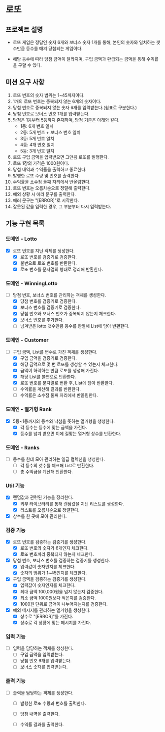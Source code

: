 # 로또

## 프로젝트 설명
- 로또 게임은 정답인 숫자 6개와 보너스 숫자 1개를 통해,
본인의 숫자와 일치하는 갯수만큼 등수를 매겨 당첨되는 게임이다.

- 해당 등수에 따라 당첨 금액이 달라지며,
구입 금액과 환급되는 금액을 통해 수익률을 구할 수 있다.

## 미션 요구 사항
1. 로또 번호의 숫자 범위는 1~45까지이다.
2. 1개의 로또 번호는 중복되지 않는 6개의 숫자이다.
3. 당첨 번호로 중복되지 않는 숫자 6개를 입력받는다.(쉼표로 구분한다.)
4. 당첨 번호로 보너스 번호 1개를 입력받는다.
5. 당첨은 1등부터 5등까지 존재하며, 당첨 기준은 아래와 같다.
   - 1등: 6개 번호 일치
   - 2등: 5개 번호 + 보너스 번호 일치
   - 3등: 5개 번호 일치
   - 4등: 4개 번호 일치
   - 5등: 3개 번호 일치
6. 로또 구입 금액을 입력받으면 그만큼 로또를 발행한다.
7. 로또 1장의 가격은 1000원이다.
8. 당첨 내역과 수익률을 출력하고 종료한다.
9. 발행한 로또 수량 및 번호를 출력한다.
10. 수익률을 소수점 둘째 자리에서 반올림한다.
11. 로또 번호는 오름차순으로 정렬해 출력한다.
12. 예외 상황 시 에러 문구를 출력한다.
13. 에러 문구는 "[ERROR]"로 시작한다.
14. 잘못된 값을 입력한 경우, 그 부분부터 다시 입력받는다.


## 기능 구현 목록
### 도메인 - Lotto
- [x] 로또 번호를 지닌 객체를 생성한다.
  - [x] 로또 번호를 검증기로 검증한다.
  - [x] 불변으로 로또 번호를 반환한다.
  - [x] 로또 번호를 문자열의 형태로 정리해 반환한다.

### 도메인 - WinningLotto
- [ ] 당첨 번호, 보너스 번호를 관리하는 객체를 생성한다.
  - [x] 당첨 번호를 검증기로 검증한다.
  - [x] 보너스 번호를 검증기로 검증한다.
  - [x] 당첨 번호와 보너스 번호가 중복되지 않는지 체크한다.
  - [x] 보너스 번호를 추가한다.
  - [ ] 넘겨받은 lotto 갯수만큼 등수를 판별해 List에 담아 반환한다.

### 도메인 - Customer
- [ ] 구입 금액, List<Lotto>를 변수로 가진 객체를 생성한다.
  - [x] 구입 금액을 검증기로 검증한다.
  - [x] 해당 금액으로 몇 번 로또를 생성할 수 있는지 체크한다.
  - [x] 금액이 허락하는 만큼 로또를 생성해 가진다.
  - [x] 해당 List를 불변으로 반환한다.
  - [x] 로또 번호를 문자열로 변환 후, List에 담아 반환한다.
  - [ ] 수익률을 계산해 결과를 반환한다.
  - [ ] 수익률은 소수점 둘째 자리에서 반올림한다.

### 도메인 - 열거형 Rank
- [x] 5등~1등까지의 등수와 낙첨을 뜻하는 열거형을 생성한다.
  - [x] 각 등수는 등수에 맞는 금액을 가진다.
  - [x] 등수를 넘겨 받으면 이에 걸맞는 열거형 상수를 반환한다.

### 도메인 - Ranks
- [ ] 등수를 한데 모아 관리하는 일급 컬렉션을 생성한다.
  - [ ] 각 등수의 갯수를 체크해 List로 반환한다.
  - [ ] 총 수익금을 계산해 반환한다.

### Util 기능
- [x] 랜덤값과 관련된 기능을 정리한다.
  - [x] 외부 라이브러리를 통해 랜덤값을 지닌 리스트를 생성한다.
  - [x] 리스트를 오름차순으로 정렬한다.

- [x] 상수를 한 곳에 모아 관리한다.

### 검증 기능
- [x] 로또 번호를 검증하는 검증기를 생성한다.
  - [x] 로또 번호의 숫자가 6개인지 체크한다.
  - [x] 로또 번호끼리 중복되지 않는지 체크한다.

- [x] 당첨 번호, 보너스 번호를 검증하는 검증기를 생성한다.
  - [x] 입력값이 숫자인지를 체크한다.
  - [x] 숫자의 범위가 1~45인지를 체크한다.

- [x] 구입 금액을 검증하는 검증기를 생성한다.
  - [x] 입력값이 숫자인지를 체크한다.
  - [x] 최대 금액 100,000원을 넘지 않는지 검증한다.
  - [x] 최소 금액 1000원보다 적은지를 검증한다.
  - [x] 1000원 단위로 금액이 나누어지는지를 검증한다.

- [x] 예외 메시지를 관리하는 열거형을 생성한다.
  - [x] 상수로 "[ERROR]"를 가진다.
  - [x] 상수로 각 상황에 맞는 메시지를 가진다.

### 입력 기능
- [ ] 입력을 담당하는 객체를 생성한다.
  - [ ] 구입 금액을 입력받는다.
  - [ ] 당첨 번호 6개를 입력받는다.
  - [ ] 보너스 숫자를 입력받는다.

### 출력 기능
- [ ] 출력을 담당하는 객체를 생성한다.
    - [ ] 발행한 로또 수량과 번호를 출력한다.
    - [ ] 당첨 내역을 출력한다.
    - [ ] 수익률 결과를 출력한다.



